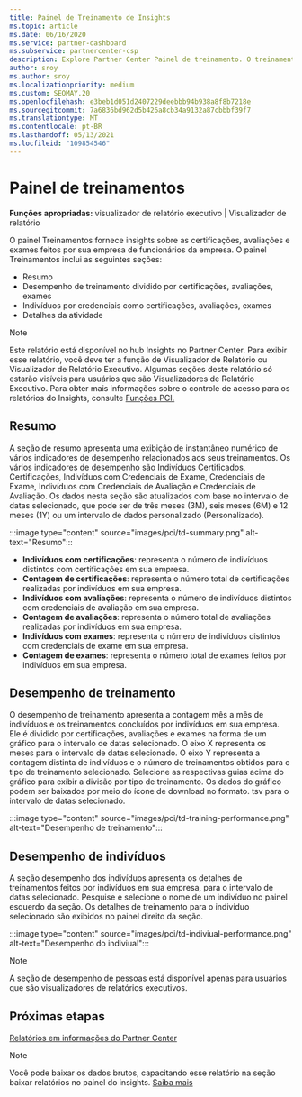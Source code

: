 ```yaml
---
title: Painel de Treinamento de Insights
ms.topic: article
ms.date: 06/16/2020
ms.service: partner-dashboard
ms.subservice: partnercenter-csp
description: Explore Partner Center Painel de treinamento. O treinamento é um dos relatórios disponíveis na área Partner Center Insights (PCI).
author: sroy
ms.author: sroy
ms.localizationpriority: medium
ms.custom: SEOMAY.20
ms.openlocfilehash: e3beb1d051d2407229deebbb94b938a8f8b7218e
ms.sourcegitcommit: 7a6836bd962d5b426a8cb34a9132a87cbbbf39f7
ms.translationtype: MT
ms.contentlocale: pt-BR
ms.lasthandoff: 05/13/2021
ms.locfileid: "109854546"
---
```

# <a name="trainings-dashboard"></a>Painel de treinamentos

**Funções apropriadas:** visualizador de relatório executivo | Visualizador de relatório

O painel Treinamentos fornece insights sobre as certificações, avaliações e exames feitos por sua empresa de funcionários da empresa. O painel Treinamentos inclui as seguintes seções:

- Resumo
- Desempenho de treinamento dividido por certificações, avaliações, exames
- Indivíduos por credenciais como certificações, avaliações, exames
- Detalhes da atividade

>[!NOTE] 
>Este relatório está disponível no hub Insights no Partner Center. Para exibir esse relatório, você deve ter a função de Visualizador de Relatório ou Visualizador de Relatório Executivo. Algumas seções deste relatório só estarão visíveis para usuários que são Visualizadores de Relatório Executivo. Para obter mais informações sobre o controle de acesso para os relatórios do Insights, consulte [Funções PCI.](pci-roles.md)

## <a name="summary"></a>Resumo

A seção de resumo apresenta uma exibição de instantâneo numérico de vários indicadores de desempenho relacionados aos seus treinamentos. Os vários indicadores de desempenho são Indivíduos Certificados, Certificações, Indivíduos com Credenciais de Exame, Credenciais de Exame, Indivíduos com Credenciais de Avaliação e Credenciais de Avaliação. Os dados nesta seção são atualizados com base no intervalo de datas selecionado, que pode ser de três meses (3M), seis meses (6M) e 12 meses (1Y) ou um intervalo de dados personalizado (Personalizado). 

:::image type="content" source="images/pci/td-summary.png" alt-text="Resumo":::

- **Indivíduos com certificações**: representa o número de indivíduos distintos com certificações em sua empresa.
- **Contagem de certificações**: representa o número total de certificações realizadas por indivíduos em sua empresa.
- **Indivíduos com avaliações**: representa o número de indivíduos distintos com credenciais de avaliação em sua empresa. 
- **Contagem de avaliações**: representa o número total de avaliações realizadas por indivíduos em sua empresa.
- **Indivíduos com exames**: representa o número de indivíduos distintos com credenciais de exame em sua empresa. 
- **Contagem de exames**: representa o número total de exames feitos por indivíduos em sua empresa.

## <a name="training-performance"></a>Desempenho de treinamento

O desempenho de treinamento apresenta a contagem mês a mês de indivíduos e os treinamentos concluídos por indivíduos em sua empresa. Ele é dividido por certificações, avaliações e exames na forma de um gráfico para o intervalo de datas selecionado. O eixo X representa os meses para o intervalo de datas selecionado. O eixo Y representa a contagem distinta de indivíduos e o número de treinamentos obtidos para o tipo de treinamento selecionado. Selecione as respectivas guias acima do gráfico para exibir a divisão por tipo de treinamento. Os dados do gráfico podem ser baixados por meio do ícone de download no formato. tsv para o intervalo de datas selecionado.

:::image type="content" source="images/pci/td-training-performance.png" alt-text="Desempenho de treinamento":::

## <a name="individuals-performance"></a>Desempenho de indivíduos

A seção desempenho dos indivíduos apresenta os detalhes de treinamentos feitos por indivíduos em sua empresa, para o intervalo de datas selecionado. Pesquise e selecione o nome de um indivíduo no painel esquerdo da seção. Os detalhes de treinamento para o indivíduo selecionado são exibidos no painel direito da seção.

:::image type="content" source="images/pci/td-indiviual-performance.png" alt-text="Desempenho do indiviual":::

>[!NOTE] 
> A seção de desempenho de pessoas está disponível apenas para usuários que são visualizadores de relatórios executivos. 

## <a name="next-steps"></a>Próximas etapas

[Relatórios em informações do Partner Center](partner-center-insights.md)

>[!NOTE] 
> Você pode baixar os dados brutos, capacitando esse relatório na seção baixar relatórios no painel do insights. [Saiba mais](pci-download-reports.md)